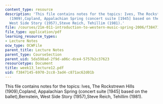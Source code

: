```yaml
---
content_type: resource
description: 'This file contains notes for the topics: Ives, The Rockstrewn Hills
  (1909),Copland, Appalachian Spring (concert suite [1945] based on the ballet),Bernstein,
  West Side Story (1957),Steve Reich, Tehillim (1981).'
file: /courses/21m-011-introduction-to-western-music-spring-2006/f384714569702cc83ad4c871ac62d01b_week13_lecture12.pdf
file_type: application/pdf
learning_resource_types:
- Lecture Notes
ocw_type: OCWFile
parent_title: Lecture Notes
parent_type: CourseSection
parent_uid: 5da598ad-2f9d-a06c-dce4-5757b2c37623
resourcetype: Document
title: week13_lecture12.pdf
uid: f3847145-6970-2cc8-3ad4-c871ac62d01b
---
```

This file contains notes for the topics: Ives, The Rockstrewn Hills (1909),Copland, Appalachian Spring (concert suite [1945] based on the ballet),Bernstein, West Side Story (1957),Steve Reich, Tehillim (1981).

